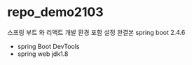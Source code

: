 # repo_demo2103
스프링 부트 와  리액트 개발 환경 포함 설정 완결본
spring boot 2.4.6
- spring Boot DevTools
- spring web
jdk1.8
